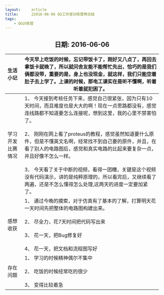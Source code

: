 ```yaml
---
layout:     article
title:      22016-06-06 QG工作室训练营两日结
tags:
    - QG训练营
---
```




<center><h2>日期: 2016-06-06</h2></center>



| 生活小记         | 今天早上吃饭的时候，忘记带饭卡了，刚好又八点了，再回去拿饭卡就晚了，所以就问舍友能不能帮忙先出，恰巧的是我们俩都没带，重要的是，身上也没现金，就这样，我们只能空着肚子去上学了。上课的时候，那电工课实在是听不懂啊，听着听着就犯困了。 |
| :--------------- | ------------------------------------------------------------ |
| 学习开发比赛情况 | 1、 今天接到考核任务下来，感觉自己很紧张，因为只有10天时间，而且难度也是大大的啊！现在一点思路都没有，感觉连线路都不知道要怎么连接呢，想到这里，我的心里不禁害怕了。<br/><br/>2、 刚刚在网上看了proteus的教程，感觉虽然知道要什么原件，但是不懂英文名啊，经常找不到自己要的原件，并且，在看了别人的电路图后，感觉和真实电路的比起来要复杂一点，并且好像不怎么一样。<br/><br/> 3、 今天看了关于中断的视频，看得一团糟，关键是这个视频没有代码演示，讲的是纯粹原理的，所以看完后，又继续看了两遍，还是不怎么懂得怎么处理,这两天的进度一定要加紧了。<br> |
| 感想收获         | 1、 通过今晚的摸索，对于仿真有了基本的了解，打算明天花一天时间先把整体的电路图构建出来。 <br/><br/>2、 尽全力，花7天时间把代码写出来 <br/><br/>3、 花一天，把Bug修复好<br/><br/> 4、 花一天，把文档和流程图写好 |
| 存在问题         | 1、 学习的时候精神偶尔不集中<br/><br/> 2、 吃饭的时候经常吃的很少 <br/><br/>3、 变得比较着急 |

